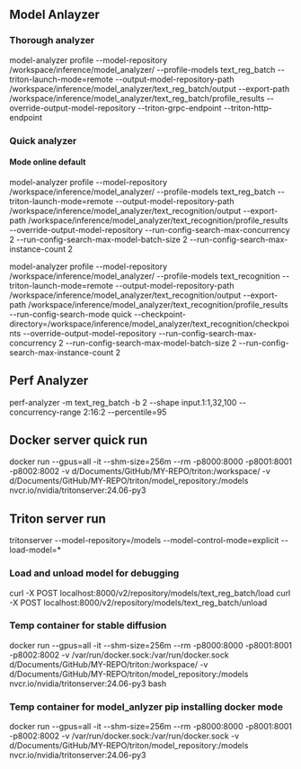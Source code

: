 ## Model Anlayzer

### Thorough analyzer

model-analyzer profile --model-repository /workspace/inference/model_analyzer/ --profile-models text_reg_batch --triton-launch-mode=remote --output-model-repository-path /workspace/inference/model_analyzer/text_reg_batch/output --export-path /workspace/inference/model_analyzer/text_reg_batch/profile_results --override-output-model-repository --triton-grpc-endpoint --triton-http-endpoint

### Quick analyzer

#### Mode online default

model-analyzer profile --model-repository /workspace/inference/model_analyzer/ --profile-models text_reg_batch --triton-launch-mode=remote --output-model-repository-path /workspace/inference/model_analyzer/text_recognition/output --export-path /workspace/inference/model_analyzer/text_recognition/profile_results --override-output-model-repository --run-config-search-max-concurrency 2 --run-config-search-max-model-batch-size 2 --run-config-search-max-instance-count 2

model-analyzer profile --model-repository /workspace/inference/model_analyzer/ --profile-models text_recognition --triton-launch-mode=remote --output-model-repository-path /workspace/inference/model_analyzer/text_recognition/output --export-path /workspace/inference/model_analyzer/text_recognition/profile_results --run-config-search-mode quick --checkpoint-directory=/workspace/inference/model_analyzer/text_recognition/checkpoints --override-output-model-repository --run-config-search-max-concurrency 2 --run-config-search-max-model-batch-size 2 --run-config-search-max-instance-count 2

## Perf Analyzer

perf-analyzer -m text_reg_batch -b 2 --shape input.1:1,32,100 --concurrency-range 2:16:2 --percentile=95

## Docker server quick run

docker run --gpus=all -it --shm-size=256m --rm -p8000:8000 -p8001:8001 -p8002:8002 -v d/Documents/GitHub/MY-REPO/triton:/workspace/ -v d/Documents/GitHub/MY-REPO/triton/model_repository:/models nvcr.io/nvidia/tritonserver:24.06-py3

## Triton server run

tritonserver --model-repository=/models --model-control-mode=explicit --load-model=\*

### Load and unload model for debugging

curl -X POST localhost:8000/v2/repository/models/text_reg_batch/load
curl -X POST localhost:8000/v2/repository/models/text_reg_batch/unload

### Temp container for stable diffusion

docker run --gpus=all -it --shm-size=256m --rm -p8000:8000 -p8001:8001 -p8002:8002 -v /var/run/docker.sock:/var/run/docker.sock d/Documents/GitHub/MY-REPO/triton:/workspace/ -v d/Documents/GitHub/MY-REPO/triton/model_repository:/models nvcr.io/nvidia/tritonserver:24.06-py3 bash

### Temp container for model_anlyzer pip installing docker mode

docker run --gpus=all -it --shm-size=256m --rm -p8000:8000 -p8001:8001 -p8002:8002 -v /var/run/docker.sock:/var/run/docker.sock -v d/Documents/GitHub/MY-REPO/triton/model_repository:/models nvcr.io/nvidia/tritonserver:24.06-py3
